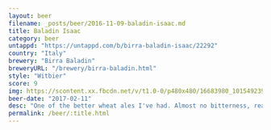 ```yaml
---
layout: beer
filename: _posts/beer/2016-11-09-baladin-isaac.md
title: Baladin Isaac
category: beer
untappd: "https://untappd.com/b/birra-baladin-isaac/22292"
country: "Italy"
brewery: "Birra Baladin"
breweryURL: "/brewery/birra-baladin.html"
style: "Witbier"
score: 9
img: https://scontent.xx.fbcdn.net/v/t1.0-0/p480x480/16683980_10154923954098745_5236104987817215822_n.jpg?_nc_cat=100&oh=46658027dee222749352cab30dd09345&oe=5C57D7BA
beer-date: "2017-02-11"
desc: "One of the better wheat ales I've had. Almost no bitterness, really refreshing and just a little bit sweet. The wheat flavour is clearly there but not bothering me"
permalink: /beer/:title.html
---
```

